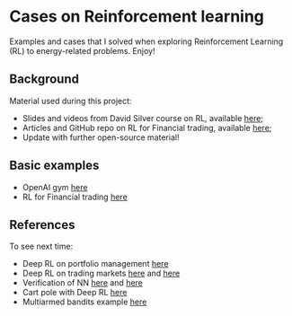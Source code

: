 # Cases on Reinforcement learning
Examples and cases that I solved when exploring Reinforcement Learning (RL) to energy-related problems. Enjoy!

##  Background
Material used during this project:
- Slides and videos from David Silver course on RL, available [here](https://www.davidsilver.uk/teaching/);
- Articles and GitHub repo on RL for Financial trading, available [here](https://www.mlq.ai/deep-reinforcement-learning-for-trading/);
- Update with further open-source material!

## Basic examples
- OpenAI gym [here](OpenAI_gym)
- RL for Financial trading [here](Financial_trading)

## References
To see next time:
- Deep RL on portfolio management [here](https://arxiv.org/pdf/1808.09940.pdf)
- Deep RL on trading markets [here](https://arxiv.org/abs/1911.10107) and [here](http://www.wildml.com/2018/02/introduction-to-learning-to-trade-with-reinforcement-learning/)
- Verification of NN [here](https://ieeexplore.ieee.org/document/9141308) and [here](https://www.youtube.com/watch?v=dgoh7PI7dqM)
- Cart pole with Deep RL [here](https://www.datamachinist.com/reinforcement-learning/part-4-learning-to-use-openai-gym/)
- Multiarmed bandits example [here](https://towardsdatascience.com/solving-multiarmed-bandits-a-comparison-of-epsilon-greedy-and-thompson-sampling-d97167ca9a50)

